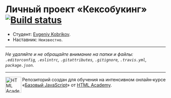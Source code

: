 # Личный проект «Кексобукинг» [![Build status][travis-image]][travis-url]

* Студент: [Evgeniy Kobrikov](https://up.htmlacademy.ru/javascript/10/user/234035).
* Наставник: `Неизвестно`.

---

_Не удаляйте и не обращайте внимание на папки и файлы:_<br>
_`.editorconfig`, `.eslintrc`, `.gitattributes`, `.gitignore`, `.travis.yml`, `package.json`._

---

<a href="https://htmlacademy.ru/intensive/javascript"><img align="left" width="50" height="50" title="HTML Academy" src="https://up.htmlacademy.ru/static/img/intensive/javascript/logo-for-github.svg"></a>

Репозиторий создан для обучения на интенсивном онлайн‑курсе «[Базовый JavaScript](https://htmlacademy.ru/intensive/javascript)» от [HTML Academy](https://htmlacademy.ru).

[travis-image]: https://travis-ci.org/htmlacademy-javascript/234035-keksobooking.svg?branch=master
[travis-url]: https://travis-ci.org/htmlacademy-javascript/234035-keksobooking
